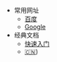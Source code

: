 - 常用网址
  - [百度](https://www.baidu.com)
  - [Google](https://www.google.com/)
- 经典文档
  - [快速入门](README.md)
  - [:cn:](/自定义导航栏.md))